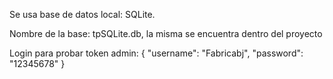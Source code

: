 Se usa base de datos local: SQLite. 

Nombre de la base: tpSQLite.db, la misma se encuentra dentro del proyecto


Login para probar token admin:
{
    "username": "Fabricabj",
    "password": "12345678"
}
